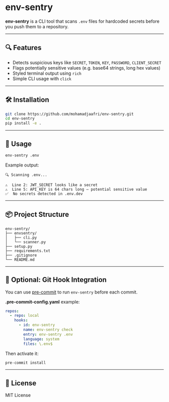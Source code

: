 # env-sentry

**env-sentry** is a CLI tool that scans `.env` files for hardcoded secrets before you push them to a repository.

---

## 🔍 Features

- Detects suspicious keys like `SECRET`, `TOKEN`, `KEY`, `PASSWORD`, `CLIENT_SECRET`
- Flags potentially sensitive values (e.g. base64 strings, long hex values)
- Styled terminal output using `rich`
- Simple CLI usage with `click`

---

## 🛠️ Installation

```bash
git clone https://github.com/mohamadjaafri/env-sentry.git
cd env-sentry
pip install -e .
```

---

## 🚀 Usage

```bash
env-sentry .env
```

Example output:

```
🔍 Scanning .env...

⚠️  Line 2: JWT_SECRET looks like a secret
⚠️  Line 5: API_KEY is 64 chars long – potential sensitive value
✅  No secrets detected in .env.dev
```

---

## 📦 Project Structure

```
env-sentry/
├── envsentry/
│   ├── cli.py
│   └── scanner.py
├── setup.py
├── requirements.txt
├── .gitignore
└── README.md
```

---

## 🔄 Optional: Git Hook Integration

You can use [pre-commit](https://pre-commit.com/) to run `env-sentry` before each commit.

**.pre-commit-config.yaml** example:

```yaml
repos:
  - repo: local
    hooks:
      - id: env-sentry
        name: env-sentry check
        entry: env-sentry .env
        language: system
        files: \.env$
```

Then activate it:

```bash
pre-commit install
```

---

## 📄 License

MIT License
